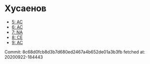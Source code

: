 # Хусаенов
- [5: AC](5.md)
- [6: AC](6.md)
- [7: NA](7.md)
- [8: CE](8.md)
- [9: AC](9.md)

Commit: 8c68d0fcb8d3b7d680ed2467a4b652de01a3b3fb
 fetched at: 20200922-184443
